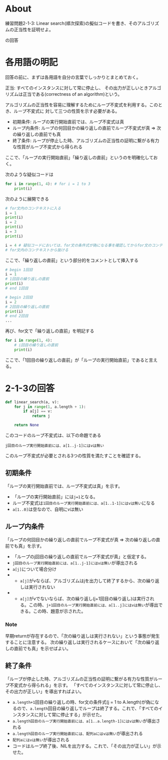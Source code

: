 # About
練習問題2-1-3:
Linear search(順次探索)の擬似コードを書き、そのアルゴリズムの正当性を証明せよ。

の回答

# 各用語の明記
回答の前に、まずは各用語を自分の言葉でしっかりとまとめておく。

正当: すべてのインスタンスに対して常に停止し、
その出力が正しいときアルゴリズムは正当である(correctness of an algorithm)という。

アルゴリズムの正当性を容易に理解するためにループ不変式を利用する。このとき、ループ不変式に
対して三つの性質を示す必要がある。

- 初期条件: ループの実行開始直前では、ループ不変式は真
- ループ内条件: ループの何回目かの繰り返しの直前でループ不変式が真 => 次の繰り返しの直前でも真
- 終了条件: ループが停止した時、アルゴリズムの正当性の証明に繋がる有力な性質がループ不変式から得られる

ここで、「ループの実行開始直前」「繰り返しの直前」というのを明確化しておく。

次のような疑似コードは

```python
for i in range(1, 4): # for i = 1 to 3
    print(i)
```

次のように展開できる

```python
# for文内のコンテキストに入る
i = 1
print(i)
i = 2
print(i)
i = 3
print(i)

i = 4 # 疑似コードにおいては、for文の条件式が偽になる事を確認してからfor文のコンテキストから抜ける
# for文内のコンテキストから抜ける
```

ここで、「繰り返しの直前」という部分的をコメントとして挿入する

```python
# begin 1回目
i = 1
# 1回目の繰り返しの直前
print(i)
# end 1回目

# begin 2回目
i = 2
# 2回目の繰り返しの直前
print(i)
# end 2回目
...
```

再び、for文で「繰り返しの直前」を明記する

```python
for i in range(1, 4):
    # i回目の繰り返しの直前
    print(i)
```

ここで、「1回目の繰り返しの直前」が「ループの実行開始直前」であると言える。

# 2-1-3の回答
```python
def linear_search(a, v):
    for j in range(1, a.length + 1):
        if a[j] == v:
            return j

    return None
```

このコードのループ不変式は、以下の命題である

`j回目のループ実行開始直前には、a[1..j-1]にはvは無い`

このループ不変式が必要とされる3つの性質を満たすことを確認する。

## 初期条件
「ループの実行開始直前では、ループ不変式は真」を示す。

- 「ループの実行開始直前」には`j=1`となる。
- ループ不変式は`1回目のループ実行開始直前には、a[1..1-1]にはvは無い`になる
- `a[1..0]`は空なので、自明にvは無い

## ループ内条件
「ループの何回目かの繰り返しの直前でループ不変式が真 => 次の繰り返しの直前でも真」を示す。

- 「ループのj回目の繰り返しの直前でループ不変式が真」と仮定する。
- `j回目のループ実行開始直前には、a[1..j-1]にはvは無い`が導出される
- `a[j]`について場合分け
- - `a[j]`がvならば、アルゴリズムはjを出力して終了するから、次の繰り返しは実行されない
- - `a[j]`がvでないならば、次の繰り返し(j+1回目の繰り返し)は実行される。この時、`j+1回目のループ実行開始直前には、a[1..j]にはvは無い`が導出できる。この時、題意が示された。

### Note
早期returnが存在するので、「次の繰り返しは実行されない」という事態が発生することに注意する。
次の繰り返しは実行されるケースにおいて「次の繰り返しの直前でも真」を示せばよい。

## 終了条件
「ループが停止した時、アルゴリズムの正当性の証明に繋がる有力な性質がループ不変式から得られる」を示す。
「すべてのインスタンスに対して常に停止し、その出力が正しい」を導出すればよい。

- `a.length+1`回目の繰り返しの時、for文の条件式(j = 1 to A.length)が偽になるので、`a.length`回目の繰り返しでループは終了する。これで、「すべてのインスタンスに対して常に停止する」が示せた。
- `a.length回目のループ実行開始直前には、a[1..a.length-1]にはvは無い`が導出される
- `a.length回目のループ実行開始直前には、配列aにはvは無い`が導出される
- `配列aにはvは無い`が導出される
- コードはループ終了後、NILを出力する。これで、「その出力が正しい」が示せた。